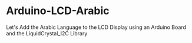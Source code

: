 # Arduino-LCD-Arabic
Let's Add the Arabic Language to the LCD Display using an Arduino Board and the LiquidCrystal_I2C Library
